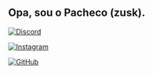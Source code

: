 ##   Opa, sou o Pacheco (zusk).

[![Discord](https://img.shields.io/badge/Discord-7289DA?style=for-the-badge&logo=discord&logoColor=white)](https://discord.com/channels/@me/943703827532632105)

[![Instagram](https://img.shields.io/badge/Instagram-E4405F?style=for-the-badge&logo=instagram&logoColor=white)](https://www.instagram.com/pachecao/)

[![GitHub](https://img.shields.io/badge/GitHub-100000?style=for-the-badge&logo=github&logoColor=white)](github.com/devpacheco/)

